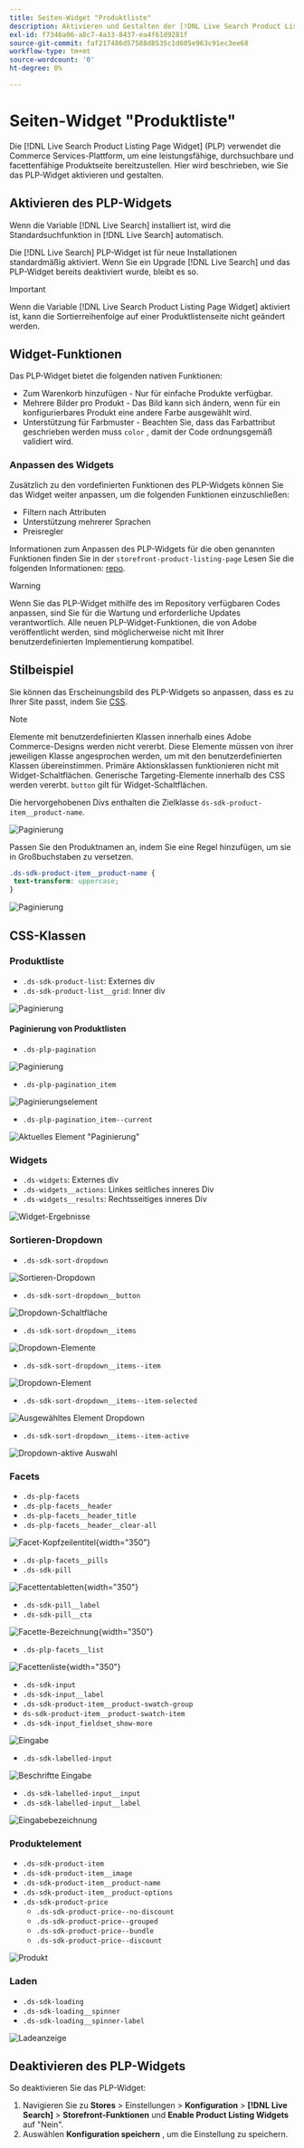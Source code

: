```yaml
---
title: Seiten-Widget "Produktliste"
description: Aktivieren und Gestalten der [!DNL Live Search Product Listing Page Widget]
exl-id: f7346a06-a8c7-4a33-8437-ea4f61d9281f
source-git-commit: faf217486d57588d8535c1d605e963c91ec3ee68
workflow-type: tm+mt
source-wordcount: '0'
ht-degree: 0%

---
```


# Seiten-Widget &quot;Produktliste&quot;

Die [!DNL Live Search Product Listing Page Widget] (PLP) verwendet die Commerce Services-Plattform, um eine leistungsfähige, durchsuchbare und facettenfähige Produktseite bereitzustellen. Hier wird beschrieben, wie Sie das PLP-Widget aktivieren und gestalten.

## Aktivieren des PLP-Widgets

Wenn die Variable [!DNL Live Search] installiert ist, wird die Standardsuchfunktion in [!DNL Live Search] automatisch.

Die [!DNL Live Search] PLP-Widget ist für neue Installationen standardmäßig aktiviert. Wenn Sie ein Upgrade [!DNL Live Search] und das PLP-Widget bereits deaktiviert wurde, bleibt es so.

>[!IMPORTANT]
>
>Wenn die Variable [!DNL Live Search Product Listing Page Widget] aktiviert ist, kann die Sortierreihenfolge auf einer Produktlistenseite nicht geändert werden.

## Widget-Funktionen

Das PLP-Widget bietet die folgenden nativen Funktionen:

- Zum Warenkorb hinzufügen - Nur für einfache Produkte verfügbar.
- Mehrere Bilder pro Produkt - Das Bild kann sich ändern, wenn für ein konfigurierbares Produkt eine andere Farbe ausgewählt wird.
- Unterstützung für Farbmuster - Beachten Sie, dass das Farbattribut geschrieben werden muss `color` , damit der Code ordnungsgemäß validiert wird.

### Anpassen des Widgets

Zusätzlich zu den vordefinierten Funktionen des PLP-Widgets können Sie das Widget weiter anpassen, um die folgenden Funktionen einzuschließen:

- Filtern nach Attributen
- Unterstützung mehrerer Sprachen
- Preisregler

Informationen zum Anpassen des PLP-Widgets für die oben genannten Funktionen finden Sie in der `storefront-product-listing-page` Lesen Sie die folgenden Informationen: [repo](https://github.com/adobe/storefront-product-listing-page/).

>[!WARNING]
>
>Wenn Sie das PLP-Widget mithilfe des im Repository verfügbaren Codes anpassen, sind Sie für die Wartung und erforderliche Updates verantwortlich. Alle neuen PLP-Widget-Funktionen, die von Adobe veröffentlicht werden, sind möglicherweise nicht mit Ihrer benutzerdefinierten Implementierung kompatibel.

## Stilbeispiel

Sie können das Erscheinungsbild des PLP-Widgets so anpassen, dass es zu Ihrer Site passt, indem Sie [CSS](https://developer.adobe.com/commerce/frontend-core/guide/css/).

>[!NOTE]
>
>Elemente mit benutzerdefinierten Klassen innerhalb eines Adobe Commerce-Designs werden nicht vererbt. Diese Elemente müssen von ihrer jeweiligen Klasse angesprochen werden, um mit den benutzerdefinierten Klassen übereinstimmen. Primäre Aktionsklassen funktionieren nicht mit Widget-Schaltflächen. Generische Targeting-Elemente innerhalb des CSS werden vererbt. `button` gilt für Widget-Schaltflächen.

Die hervorgehobenen Divs enthalten die Zielklasse `ds-sdk-product-item__product-name`.

![Paginierung](assets/plp-css-example.png)

Passen Sie den Produktnamen an, indem Sie eine Regel hinzufügen, um sie in Großbuchstaben zu versetzen.

```css
.ds-sdk-product-item__product-name {
 text-transform: uppercase;
}
```

![Paginierung](assets/plp-css-example-after.png)

## CSS-Klassen

### Produktliste

- `.ds-sdk-product-list`: Externes div
- `.ds-sdk-product-list__grid`: Inner div

![Paginierung](assets/plp-css-product-list.png)

#### Paginierung von Produktlisten

- `.ds-plp-pagination`

![Paginierung](assets/plp-css-pagination.png)

- `.ds-plp-pagination_item`

![Paginierungselement](assets/plp-css-pagination-item.png)

- `.ds-plp-pagination_item--current`

![Aktuelles Element &quot;Paginierung&quot;](assets/plp-css-pagination-item-current.png)

### Widgets

- `.ds-widgets`: Externes div
- `.ds-widgets__actions`: Linkes seitliches inneres Div
- `.ds-widgets__results`: Rechtsseitiges inneres Div

![Widget-Ergebnisse](assets/plp-css-widgets.png)

### Sortieren-Dropdown

- `.ds-sdk-sort-dropdown`

![Sortieren-Dropdown](assets/plp-css-dropdown.png)

- `.ds-sdk-sort-dropdown__button`

![Dropdown-Schaltfläche](assets/plp-css-dropdown-button.png)

- `.ds-sdk-sort-dropdown__items`

![Dropdown-Elemente](assets/plp-css-dropdown-items.png)

- `.ds-sdk-sort-dropdown__items--item`

![Dropdown-Element](assets/plp-css-dropdown-item.png)

- `.ds-sdk-sort-dropdown__items--item-selected`

![Ausgewähltes Element Dropdown](assets/plp-css-dropdown-selected.png)

- `.ds-sdk-sort-dropdown__items--item-active`

![Dropdown-aktive Auswahl](assets/plp-css-dropdown-active.png)

### Facets

- `.ds-plp-facets`
- `.ds-plp-facets__header`
- `.ds-plp-facets__header_title`
- `.ds-plp-facets__header__clear-all`

![Facet-Kopfzeilentitel](assets/plp-css-facets-title-clear.png){width="350"}

- `.ds-plp-facets__pills`
- `.ds-sdk-pill`

![Facettentabletten](assets/plp-css-facets-pill.png){width="350"}

- `.ds-sdk-pill__label`
- `.ds-sdk-pill__cta`

![Facette-Bezeichnung](assets/plp-css-pill-label-cta.png){width="350"}

- `.ds-plp-facets__list`

![Facettenliste](assets/plp-css-facets-list.png){width="350"}

- `.ds-sdk-input`
- `.ds-sdk-input__label`
- `.ds-sdk-product-item__product-swatch-group`
- `ds-sdk-product-item__product-swatch-item`
- `.ds-sdk-input_fieldset_show-more`

![Eingabe](assets/plp-css-sdk-input.png)

- `.ds-sdk-labelled-input`

![Beschriftte Eingabe](assets/plp-css-labelled-input.png)

- `.ds-sdk-labelled-input__input`
- `.ds-sdk-labelled-input__label`

![Eingabebezeichnung](assets/plp-css-labelled-input-label.png)

### Produktelement

- `.ds-sdk-product-item`
- `.ds-sdk-product-item__image`
- `.ds-sdk-product-item__product-name`
- `.ds-sdk-product-item__product-options`
- `.ds-sdk-product-price`
   - `.ds-sdk-product-price--no-discount`
   - `.ds-sdk-product-price--grouped`
   - `.ds-sdk-product-price--bundle`
   - `.ds-sdk-product-price--discount`

![Produkt](assets/plp-css-product.png)

### Laden

- `.ds-sdk-loading`
- `.ds-sdk-loading__spinner`
- `.ds-sdk-loading__spinner-label`

![Ladeanzeige](assets/plp-css-loading.png)

## Deaktivieren des PLP-Widgets

So deaktivieren Sie das PLP-Widget:

1. Navigieren Sie zu **Stores** > Einstellungen > **Konfiguration** > **[!DNL Live Search]** > **Storefront-Funktionen** und **Enable Product Listing Widgets** auf &quot;Nein&quot;.
1. Auswählen **Konfiguration speichern** , um die Einstellung zu speichern.
